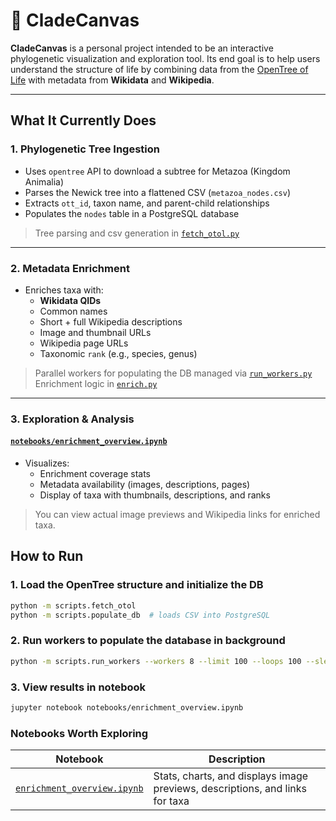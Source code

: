 # 🧬 CladeCanvas

**CladeCanvas** is a personal project intended to be an interactive phylogenetic visualization and exploration tool. Its end goal is to help users understand the structure of life by combining data from the [OpenTree of Life](https://github.com/OpenTreeOfLife/germinator/wiki/Open-Tree-of-Life-Web-APIs) with metadata from **Wikidata** and **Wikipedia**.

---

##  What It Currently Does

### 1. **Phylogenetic Tree Ingestion**
- Uses `opentree` API to download a subtree for Metazoa (Kingdom Animalia)
- Parses the Newick tree into a flattened CSV (`metazoa_nodes.csv`)
- Extracts `ott_id`, taxon name, and parent-child relationships
- Populates the `nodes` table in a PostgreSQL database

> Tree parsing and csv generation in [`fetch_otol.py`](cladecanvas/fetch_otol.py)

---

### 2. **Metadata Enrichment**
- Enriches taxa with:
  - **Wikidata QIDs**
  - Common names
  - Short + full Wikipedia descriptions
  - Image and thumbnail URLs
  - Wikipedia page URLs
  - Taxonomic `rank` (e.g., species, genus)

>  Parallel workers for populating the DB managed via [`run_workers.py`](scripts/run_workers.py)  
>  Enrichment logic in [`enrich.py`](cladecanvas/enrich.py)

---

### 3. **Exploration & Analysis**

#### [`notebooks/enrichment_overview.ipynb`](notebooks/enrichment_overview.ipynb)
- Visualizes:
  - Enrichment coverage stats
  - Metadata availability (images, descriptions, pages)
  - Display of taxa with thumbnails, descriptions, and ranks

> You can view actual image previews and Wikipedia links for enriched taxa.


## How to Run

### 1. Load the OpenTree structure and initialize the DB
```bash
python -m scripts.fetch_otol
python -m scripts.populate_db  # loads CSV into PostgreSQL
```

### 2. Run workers to populate the database in background

```bash
python -m scripts.run_workers --workers 8 --limit 100 --loops 100 --sleep 2
```
### 3. View results in notebook

```bash
jupyter notebook notebooks/enrichment_overview.ipynb
```

### Notebooks Worth Exploring

| Notebook                                                             | Description                                 |
| -------------------------------------------------------------------- | ------------------------------------------- |
| [`enrichment_overview.ipynb`](notebooks/enrichment_overview.ipynb)   | Stats, charts, and displays image previews, descriptions, and links for taxa |
